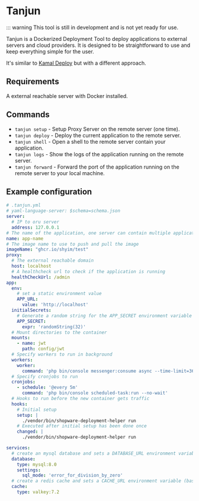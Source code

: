 # Tanjun

::: warning
This tool is still in development and is not yet ready for use.

Tanjun is a Dockerized Deployment Tool to deploy applications to external servers and cloud providers. 
It is designed to be straightforward to use and keep everything simple for the user.

It's similar to [Kamal Deploy](https://kamal-deploy.org/) but with a different approach.

## Requirements

A external reachable server with Docker installed.

## Commands

- `tanjun setup` - Setup Proxy Server on the remote server (one time).
- `tanjun deploy` - Deploy the current application to the remote server.
- `tanjun shell` - Open a shell to the remote server contain your application.
- `tanjun logs` - Show the logs of the application running on the remote server.
- `tanjun forward` - Forward the port of the application running on the remote server to your local machine.

## Example configuration

```yaml
# .tanjun.yml
# yaml-language-server: $schema=schema.json
server:
  # IP to oru server
  address: 127.0.0.1
# The name of the application, one server can contain multiple applications
name: app-name
# The image name to use to push and pull the image
imageName: "ghcr.io/shyim/test"
proxy:
  # The external reachable domain
  host: localhost
  # A healthcheck url to check if the application is running
  healthCheckUrl: /admin
app:
  env:
    # set a static environment value
    APP_URL:
      value: 'http://localhost'
  initialSecrets:
    # Generate a random string for the APP_SECRET environment variable and store it to keep it the same
    APP_SECRET:
      expr: 'randomString(32)'
  # Mount directories to the container
  mounts:
    - name: jwt
      path: config/jwt
  # Specify workers to run in background
  workers:
    worker:
      command: 'php bin/console messenger:consume async --time-limit=3600'
  # Specify cronjobs to run
  cronjobs:
    - schedule: '@every 5m'
      command: 'php bin/console scheduled-task:run --no-wait'
  # Hooks to run before the new container gets traffic
  hooks:
    # Initial setup
    setup: |
      ./vendor/bin/shopware-deployment-helper run
    # Executed after initial setup has been done once
    changed: |
      ./vendor/bin/shopware-deployment-helper run

services:
  # create an mysql database and sets a DATABASE_URL environment variable (based on key name)
  database:
    type: mysql:8.0
    settings:
      sql_mode: 'error_for_division_by_zero'
  # create a redis cache and sets a CACHE_URL environment variable (based on key name)
  cache:
    type: valkey:7.2
```
